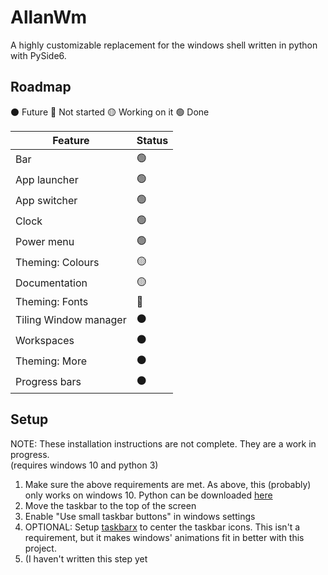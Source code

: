 # AllanWm
A highly customizable replacement for the windows shell written in python with PySide6.

## Roadmap

⚫ Future
🔴 Not started
🟡 Working on it
🟢 Done

| Feature | Status |
| ----------- | ----------- |
| Bar | 🟢 |
| App launcher | 🟢 |
| App switcher | 🟢 |
| Clock | 🟢 |
| Power menu | 🟢 |
| Theming: Colours | 🟡 |
| Documentation | 🟡 |
| Theming: Fonts | 🔴 |
| Tiling Window manager | ⚫ |
| Workspaces | ⚫ |
| Theming: More | ⚫ |
| Progress bars | ⚫ |

## Setup
NOTE: These installation instructions are not complete. They are a work in progress.<br>
(requires windows 10 and python 3)

1. Make sure the above requirements are met. As above, this (probably) only works on windows 10. Python can be downloaded [here](https://www.python.org/ftp/python/3.11.4/python-3.11.4-amd64.exe)
2. Move the taskbar to the top of the screen
3. Enable "Use small taskbar buttons" in windows settings
4. OPTIONAL: Setup [taskbarx](https://github.com/ChrisAnd1998/TaskbarX) to center the taskbar icons. This isn't a requirement, but it makes windows' animations fit in better with this project.
5. (I haven't written this step yet
